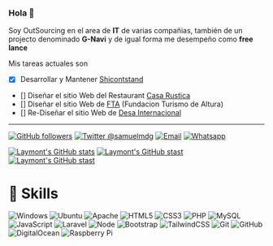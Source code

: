 ### Hola 👋

Soy OutSourcing en el area de **IT** de varias compañias, también de un projecto denominado **G-Navi** y de igual forma me desempeño como **free lance**

Mis tareas actuales son
- [X] Desarrollar y Mantener [Shicontstand](https://github.com/laymont/Shicontstand)
- [] Diseñar el sitio Web del Restaurant [Casa Rustica](https://casarustica.com.ve)
- [] Diseñar el sitio Web de [FTA](https://grupoturismodealtura.com/) (Fundacion Turismo de Altura)
- [] Re-Diseñar el sitio Web de [Desa Internacional](https://desainternacional.com/)
  
---

[![GitHub followers](https://img.shields.io/github/followers/laymont?label=laymont&logo=github&style=for-the-badge)](https://github.com/laymont?tab=followers)
[![Twitter @samuelmdg](https://img.shields.io/twitter/follow/laymontarratia?label=laymontarratia&logo=twitter&style=for-the-badge)](https://twitter.com/laymontarratia)
[![Email](https://img.shields.io/badge/Gmail-D14836?style=for-the-badge&logo=gmail&logoColor=white)](mailto://laymont@gmail.com)
[![Whatsapp](https://img.shields.io/badge/WhatsApp-25D366?style=for-the-badge&logo=whatsapp&logoColor=white)](https://call.whatsapp.com/voice/9eUik8sAB0j3lU9w4LwBBO)


[![Laymont's GitHub stats](https://github-readme-stats.vercel.app/api?username=laymont&count_private=true&show_icons=true&locale=es)](https://github.com/laymont/github-readme-stats)
[![Laymont's GitHub stast](https://github-readme-stats.vercel.app/api/top-langs/?username=laymont&show_icons=true&layout=compact&?count_private=true&locale=es)](https://github.com/laymont/github-readme-stats)
[![Laymont's GitHub stast](https://github-readme-streak-stats.herokuapp.com?user=laymont&count_private=true&locale=es)](https://github.com/laymont/github-readme-stats)

# 🚀 Skills
![Windows](https://img.shields.io/badge/Windows-0078D6?style=for-the-badge&logo=windows&logoColor=white)
![Ubuntu](https://img.shields.io/badge/Ubuntu-E95420?style=for-the-badge&logo=ubuntu&logoColor=white)
![Apache](https://img.shields.io/badge/apache-%23D42029.svg?style=for-the-badge&logo=apache&logoColor=white)
![HTML5](https://img.shields.io/badge/HTML5-E34F26?style=for-the-badge&logo=html5&logoColor=white)
![CSS3](https://img.shields.io/badge/CSS3-1572B6?style=for-the-badge&logo=css3&logoColor=white)
![PHP](https://img.shields.io/badge/PHP-777BB4?style=for-the-badge&logo=php&logoColor=white)
![MySQL](https://img.shields.io/badge/MySQL-00000F?style=for-the-badge&logo=mysql&logoColor=white)
![JavaScript](https://img.shields.io/badge/JavaScript-323330?style=for-the-badge&logo=javascript&logoColor=F7DF1E)
![Laravel](https://img.shields.io/badge/laravel-%23FF2D20.svg?style=for-the-badge&logo=laravel&logoColor=white)
![Node](https://img.shields.io/badge/Node.js-43853D?style=for-the-badge&logo=node.js&logoColor=white)
![Bootstrap](https://img.shields.io/badge/Bootstrap-563D7C?style=for-the-badge&logo=bootstrap&logoColor=white)
![TailwindCSS](https://img.shields.io/badge/tailwindcss-%2338B2AC.svg?style=for-the-badge&logo=tailwind-css&logoColor=white)
![Git](https://img.shields.io/badge/git-%23F05033.svg?style=for-the-badge&logo=git&logoColor=white)
![GitHub](https://img.shields.io/badge/github-%23121011.svg?style=for-the-badge&logo=github&logoColor=white)
![DigitalOcean](https://img.shields.io/badge/DigitalOcean-%230167ff.svg?style=for-the-badge&logo=digitalOcean&logoColor=white)
![Raspberry Pi](https://img.shields.io/badge/-RaspberryPi-C51A4A?style=for-the-badge&logo=Raspberry-Pi)
